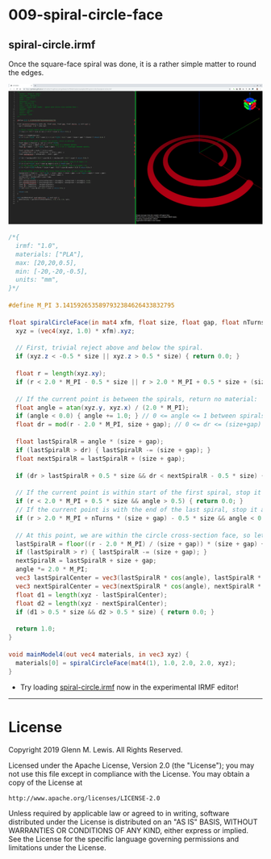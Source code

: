 # 009-spiral-circle-face

## spiral-circle.irmf

Once the square-face spiral was done, it is a rather simple matter
to round the edges.

![spiral-circle.png](spiral-circle.png)

```glsl
/*{
  irmf: "1.0",
  materials: ["PLA"],
  max: [20,20,0.5],
  min: [-20,-20,-0.5],
  units: "mm",
}*/

#define M_PI 3.1415926535897932384626433832795

float spiralCircleFace(in mat4 xfm, float size, float gap, float nTurns, in vec3 xyz) {
  xyz = (vec4(xyz, 1.0) * xfm).xyz;

  // First, trivial reject above and below the spiral.
  if (xyz.z < -0.5 * size || xyz.z > 0.5 * size) { return 0.0; }

  float r = length(xyz.xy);
  if (r < 2.0 * M_PI - 0.5 * size || r > 2.0 * M_PI + 0.5 * size + (size + gap) * nTurns) { return 0.0; }

  // If the current point is between the spirals, return no material:
  float angle = atan(xyz.y, xyz.x) / (2.0 * M_PI);
  if (angle < 0.0) { angle += 1.0; } // 0 <= angle <= 1 between spirals
  float dr = mod(r - 2.0 * M_PI, size + gap); // 0 <= dr <= (size+gap) between spirals.

  float lastSpiralR = angle * (size + gap);
  if (lastSpiralR > dr) { lastSpiralR -= (size + gap); }
  float nextSpiralR = lastSpiralR + (size + gap);

  if (dr > lastSpiralR + 0.5 * size && dr < nextSpiralR - 0.5 * size) { return 0.0; }

  // If the current point is within start of the first spiral, stop it at angle < 0.
  if (r < 2.0 * M_PI + 0.5 * size && angle > 0.5) { return 0.0; }
  // If the current point is with the end of the last spiral, stop it at angle > PI.
  if (r > 2.0 * M_PI + nTurns * (size + gap) - 0.5 * size && angle < 0.5) { return 0.0; }

  // At this point, we are within the circle cross-section face, so let's round the edge.
  lastSpiralR = floor((r - 2.0 * M_PI) / (size + gap)) * (size + gap) + 2.0 * M_PI + angle * (size + gap);
  if (lastSpiralR > r) { lastSpiralR -= (size + gap); }
  nextSpiralR = lastSpiralR + size + gap;
  angle *= 2.0 * M_PI;
  vec3 lastSpiralCenter = vec3(lastSpiralR * cos(angle), lastSpiralR * sin(angle), 0.0);
  vec3 nextSpiralCenter = vec3(nextSpiralR * cos(angle), nextSpiralR * sin(angle), 0.0);
  float d1 = length(xyz - lastSpiralCenter);
  float d2 = length(xyz - nextSpiralCenter);
  if (d1 > 0.5 * size && d2 > 0.5 * size) { return 0.0; }

  return 1.0;
}

void mainModel4(out vec4 materials, in vec3 xyz) {
  materials[0] = spiralCircleFace(mat4(1), 1.0, 2.0, 2.0, xyz);
}
```

* Try loading [spiral-circle.irmf](https://gmlewis.github.io/irmf-editor/?s=github.com/gmlewis/irmf/blob/master/examples/009-spiral-circle-face/spiral-circle.irmf) now in the experimental IRMF editor!

----------------------------------------------------------------------

# License

Copyright 2019 Glenn M. Lewis. All Rights Reserved.

Licensed under the Apache License, Version 2.0 (the "License");
you may not use this file except in compliance with the License.
You may obtain a copy of the License at

    http://www.apache.org/licenses/LICENSE-2.0

Unless required by applicable law or agreed to in writing, software
distributed under the License is distributed on an "AS IS" BASIS,
WITHOUT WARRANTIES OR CONDITIONS OF ANY KIND, either express or implied.
See the License for the specific language governing permissions and
limitations under the License.
